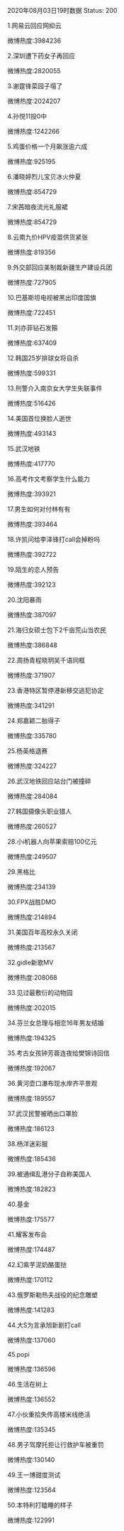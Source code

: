 2020年08月03日19时数据
Status: 200

1.网易云回应网抑云

微博热度:3984236

2.深圳遭下药女子再回应

微博热度:2820055

3.谢霆锋菜园子塌了

微博热度:2024207

4.孙悦11投0中

微博热度:1242266

5.鸡蛋价格一个月飙涨逾六成

微博热度:925195

6.潘晓婷烈儿宝贝冰火仲夏

微博热度:854729

7.宋茜暗夜流光礼服裙

微博热度:854729

8.云南九价HPV疫苗供货紧张

微博热度:819356

9.外交部回应美制裁新疆生产建设兵团

微博热度:727905

10.巴基斯坦电视被黑出印度国旗

微博热度:722451

11.刘亦菲钻石发箍

微博热度:637409

12.韩国25岁排球女将自杀

微博热度:599331

13.刑警介入南京女大学生失联事件

微博热度:516426

14.美国首位换脸人逝世

微博热度:493143

15.武汉地铁

微博热度:417770

16.高考作文考察学生什么能力

微博热度:393921

17.男生如何对付林有有

微博热度:393464

18.许凯问给李泽锋打call会掉粉吗

微博热度:392722

19.陌生的恋人预告

微博热度:392123

20.沈阳暴雨

微博热度:387097

21.海归女硕士包下2千亩荒山当农民

微博热度:386848

22.周扬青程晓玥吴千语同框

微博热度:371907

23.香港特区暂停港新移交逃犯协定

微博热度:341291

24.郑嘉颖二胎得子

微博热度:335780

25.杨英格退赛

微博热度:324227

26.武汉地铁回应站台门被撞碎

微博热度:284084

27.韩国摄像头职业猎人

微博热度:260527

28.小i机器人向苹果索赔100亿元

微博热度:249507

29.黑格比

微博热度:234139

30.FPX战胜DMO

微博热度:214894

31.美国百年高校永久关闭

微博热度:213567

32.gidle新歌MV

微博热度:208068

33.见过最敷衍的动物园

微博热度:202015

34.芬兰女总理与相恋16年男友结婚

微博热度:194325

35.考古女孩钟芳蓉连夜给樊锦诗回信

微博热度:192067

36.黄河壶口瀑布现水岸齐平景观

微博热度:189557

37.武汉民警被晒出口罩脸

微博热度:186123

38.杨洋迷彩服

微博热度:185436

39.被通缉乱港分子自称美国人

微博热度:182823

40.基金

微博热度:175577

41.耀客发布会

微博热度:174487

42.幻紫芋泥奶酪蛋挞

微博热度:170112

43.俄罗斯勒热夫战役的纪念雕塑

微博热度:141283

44.大S为言承旭新剧打call

微博热度:137060

45.popi

微博热度:136596

46.生活在树上

微博热度:136552

47.小伙重拾失传高楼米线绝活

微博热度:135345

48.男子驾摩托拒让行救护车被重罚

微博热度:130140

49.王一博甜度测试

微博热度:123564

50.本特利打瞌睡的样子

微博热度:122991

